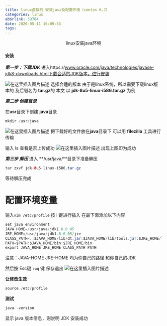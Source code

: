 ```yaml
---
title: linux虚拟机 安装java及配置环境（centos 6.7）
categories: linux
abbrlink: 59764
date: 2020-05-11 16:09:33
tags:
---
```


<center>linux安装java环境</center>

<!--more-->

#### 安装

***第一步：下载JDK***
进入https://www.oracle.com/java/technologies/javase-jdk8-downloads.html下载合适的JDK版本，进行安装

![在这里插入图片描述](https://img-blog.csdnimg.cn/20191213105834340.png?x-oss-process=image/watermark,type_ZmFuZ3poZW5naGVpdGk,shadow_10,text_aHR0cHM6Ly9ibG9nLmNzZG4ubmV0L3dlaXhpbl80NTc3NzU0NA==,size_16,color_FFFFFF,t_70)
选择合适的版本 
由于是linux系统，所以需要下载linux版本的  及后缀名为 **tar.gz**的
本文  以   **jdk-8u5-linux-i586.tar.gz**  为例

***第二步 创建目录***

在**usr**目录下创建 **java**目录

```java
mkdir /usr/java
```
![在这里插入图片描述](https://img-blog.csdnimg.cn/20191213110413660.png?x-oss-process=image/watermark,type_ZmFuZ3poZW5naGVpdGk,shadow_10,text_aHR0cHM6Ly9ibG9nLmNzZG4ubmV0L3dlaXhpbl80NTc3NzU0NA==,size_16,color_FFFFFF,t_70)
把下载好的文件放在**java**目录下
可以用  **filezilla** 工具进行传输

输入 ls 查看是否上传成功
![在这里插入图片描述](https://img-blog.csdnimg.cn/20191213110705951.png)
出现上图即为成功

***第三步 解压***
进入 **/usr/java/**目录下准备解压

```java
tar zxvf jdk-8u5-linux-i586.tar.gz
```
等待解压完成

# 配置环境变量
输入`vim /etc/profile`
按 i 键进行插入
在最下面添加以下内容

```java
set java environment
JAVA_HOME=/usr/java/jdk1.8.0_05        
JRE_HOME=/usr/java/jdk1.8.0_05/jre     
CLASS_PATH=.:$JAVA_HOME/lib/dt.jar:$JAVA_HOME/lib/tools.jar:$JRE_HOME/lib
PATH=$PATH:$JAVA_HOME/bin:$JRE_HOME/bin
export JAVA_HOME JRE_HOME CLASS_PATH PATH
```
注意：JAVA-HOME   JRE-HOME 均为你自己的路径  和你自己的JDK

然后按 Esc键  `:wq` 键  保存退出
![在这里插入图片描述](https://img-blog.csdnimg.cn/20191213111507307.png?x-oss-process=image/watermark,type_ZmFuZ3poZW5naGVpdGk,shadow_10,text_aHR0cHM6Ly9ibG9nLmNzZG4ubmV0L3dlaXhpbl80NTc3NzU0NA==,size_16,color_FFFFFF,t_70)

**让修改生效**

```java
source /etc/profile
```

**测试**

```java
java -version
```
显示 java 版本信息，则说明 JDK 安装成功
